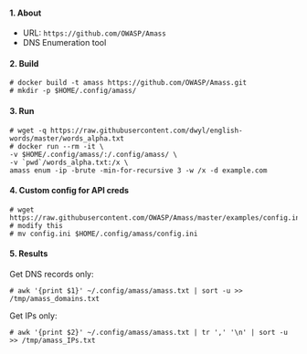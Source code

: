 #### 1. About

- URL: `https://github.com/OWASP/Amass`
- DNS Enumeration tool

#### 2. Build
```
# docker build -t amass https://github.com/OWASP/Amass.git
# mkdir -p $HOME/.config/amass/
```

#### 3. Run
```
# wget -q https://raw.githubusercontent.com/dwyl/english-words/master/words_alpha.txt
# docker run --rm -it \
-v $HOME/.config/amass/:/.config/amass/ \
-v `pwd`/words_alpha.txt:/x \
amass enum -ip -brute -min-for-recursive 3 -w /x -d example.com
```

#### 4. Custom config for API creds
```
# wget https://raw.githubusercontent.com/OWASP/Amass/master/examples/config.ini # modify this
# mv config.ini $HOME/.config/amass/config.ini
```

#### 5. Results

Get DNS records only:
```
# awk '{print $1}' ~/.config/amass/amass.txt | sort -u >> /tmp/amass_domains.txt
```

Get IPs only:
```
# awk '{print $2}' ~/.config/amass/amass.txt | tr ',' '\n' | sort -u >> /tmp/amass_IPs.txt
```
